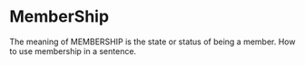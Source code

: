 # MemberShip
The meaning of MEMBERSHIP is the state or status of being a member. How to use membership in a sentence.
